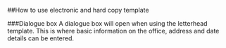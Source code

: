 ##How to use electronic and hard copy template

###Dialogue box
A dialogue box will open when using the letterhead template. This is where basic information on the office, address and date details can be entered.